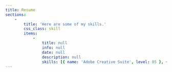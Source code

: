 ```yaml
---
title: Resume
sections:
    -
        title: 'Here are some of my skills.'
        css_class: skill
        items:
            -
                title: null
                info: null
                date: null
                description: null
                skills: [{ name: 'Adobe Creative Suite', level: 85 }, { name: Javascript, level: 85 }, { name: Wordpress, level: 70 }, { name: CSS, level: 90 }, { name: Html, level: 90 }, { name: GIT, level: 80 }, { name: AngularJS, level: 80 }, { name: Node, level: 60 }, { name: PHP, level: 60 }]
---
```


